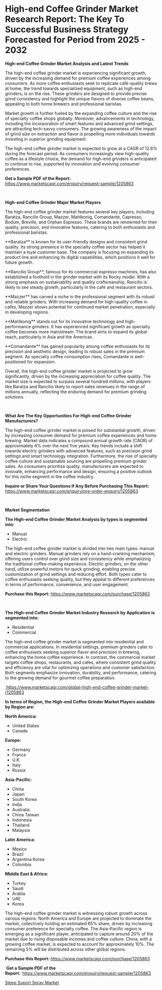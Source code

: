<p><h1>High-end Coffee Grinder Market Research Report: The Key To Successful Business Strategy Forecasted for Period from 2025 - 2032</h1></p><p><strong>High-end Coffee Grinder Market Analysis and Latest Trends</strong></p>
<p><p>The high-end coffee grinder market is experiencing significant growth, driven by the increasing demand for premium coffee experiences among consumers. As more coffee enthusiasts seek to replicate café-quality brews at home, the trend towards specialized equipment, such as high-end grinders, is on the rise. These grinders are designed to provide precise grind consistency and highlight the unique flavors of diverse coffee beans, appealing to both home brewers and professional baristas.</p><p>Market growth is further fueled by the expanding coffee culture and the rise of specialty coffee shops globally. Moreover, advancements in technology, including the incorporation of smart features and advanced grind settings, are attracting tech-savvy consumers. The growing awareness of the impact of grind size on extraction and flavor is propelling more individuals towards investing in superior grinding equipment.</p><p>The high-end coffee grinder market is expected to grow at a CAGR of 12.6% during the forecast period. As consumers increasingly view high-quality coffee as a lifestyle choice, the demand for high-end grinders is anticipated to continue to rise, supported by innovation and evolving consumer preferences.</p></p>
<p><strong>Get a Sample PDF of the Report:&nbsp;</strong> <a href="https://www.marketscagr.com/enquiry/request-sample/1205863?utm_campaign=2136&utm_medium=2&utm_source=Github&utm_content=ia&utm_term=05042025&utm_id=high-end-coffee-grinder">https://www.marketscagr.com/enquiry/request-sample/1205863</a></p>
<p>&nbsp;</p>
<p><strong>High-end Coffee Grinder Major Market Players</strong></p>
<p><p>The high-end coffee grinder market features several key players, including Baratza, Rancilio Group, Mazzer, Mahlkonig, Comandante, Capresso, Bodum, Breville, and Orphan Espresso. These brands are renowned for their quality, precision, and innovative features, catering to both enthusiasts and professional baristas.</p><p>**Baratza** is known for its user-friendly designs and consistent grind quality. Its strong presence in the specialty coffee sector has helped it maintain a loyal customer base. The company is focusing on expanding its product line and enhancing its digital capabilities, which positions it well for future growth.</p><p>**Rancilio Group**, famous for its commercial espresso machines, has also established a foothold in the grinder market with its Rocky model. With a strong emphasis on sustainability and quality craftsmanship, Rancilio is likely to see steady growth, particularly in the café and restaurant sectors.</p><p>**Mazzer** has carved a niche in the professional segment with its robust and reliable grinders. With increasing demand for high-quality coffee in cafes, Mazzer shows potential for continued market penetration, especially in developing regions.</p><p>**Mahlkonig** stands out for its innovative technology and high-performance grinders. It has experienced significant growth as specialty coffee becomes more mainstream. The brand aims to expand its global reach, particularly in Asia and the Americas.</p><p>**Comandante** has gained popularity among coffee enthusiasts for its precision and aesthetic design, leading to robust sales in the premium segment. As specialty coffee consumption rises, Comandante is well-positioned for expansion.</p><p>Overall, the high-end coffee grinder market is projected to grow significantly, driven by the increasing appreciation for coffee quality. The market size is expected to surpass several hundred millions, with players like Baratza and Rancilio likely to report sales revenues in the range of millions annually, reflecting the enduring demand for premium grinding solutions.</p></p>
<p>&nbsp;</p>
<p><strong>What Are The Key Opportunities For High-end Coffee Grinder Manufacturers?</strong></p>
<p><p>The high-end coffee grinder market is poised for substantial growth, driven by increasing consumer demand for premium coffee experiences and home brewing. Market data indicates a compound annual growth rate (CAGR) of approximately 6% over the next five years. Key trends include a shift towards electric grinders with advanced features, such as precision grind settings and smart technology integration. Furthermore, the rise of specialty coffee culture and sustainable sourcing are propelling premium grinder sales. As consumers prioritize quality, manufacturers are expected to innovate, enhancing performance and design, ensuring a positive outlook for this niche segment in the coffee industry.</p></p>
<p><strong>Inquire or Share Your Questions If Any Before Purchasing This Report:</strong> <a href="https://www.marketscagr.com/enquiry/pre-order-enquiry/1205863?utm_campaign=2136&utm_medium=2&utm_source=Github&utm_content=ia&utm_term=05042025&utm_id=high-end-coffee-grinder">https://www.marketscagr.com/enquiry/pre-order-enquiry/1205863</a></p>
<p>&nbsp;</p>
<p><strong>Market Segmentation</strong></p>
<p><strong>The High-end Coffee Grinder Market Analysis by types is segmented into:</strong></p>
<p><ul><li>Manual</li><li>Electric</li></ul></p>
<p><p>The high-end coffee grinder market is divided into two main types: manual and electric grinders. Manual grinders rely on a hand-cranking mechanism, offering users control over grind size and consistency while emphasizing the traditional coffee-making experience. Electric grinders, on the other hand, utilize powerful motors for quick grinding, enabling precise customization of grind settings and reducing effort. Both types cater to coffee enthusiasts seeking quality, but they appeal to different preferences in terms of performance, convenience, and user engagement.</p></p>
<p><strong>Purchase this Report:&nbsp;</strong><a href="https://www.marketscagr.com/purchase/1205863?utm_campaign=2136&utm_medium=2&utm_source=Github&utm_content=ia&utm_term=05042025&utm_id=high-end-coffee-grinder">https://www.marketscagr.com/purchase/1205863</a></p>
<p>&nbsp;</p>
<p><strong>The High-end Coffee Grinder Market Industry Research by Application is segmented into:</strong></p>
<p><ul><li>Residential</li><li>Commercial</li></ul></p>
<p><p>The high-end coffee grinder market is segmented into residential and commercial applications. In residential settings, premium grinders cater to coffee enthusiasts seeking superior flavor and precision in brewing, enhancing the home coffee experience. In contrast, the commercial market targets coffee shops, restaurants, and cafes, where consistent grind quality and efficiency are vital for optimizing operations and customer satisfaction. Both segments emphasize innovation, durability, and performance, catering to the growing demand for gourmet coffee preparation.</p></p>
<p><a href="https://www.marketscagr.com/global-high-end-coffee-grinder-market-r1205863?utm_campaign=2136&utm_medium=2&utm_source=Github&utm_content=ia&utm_term=05042025&utm_id=high-end-coffee-grinder">&nbsp;https://www.marketscagr.com/global-high-end-coffee-grinder-market-r1205863</a></p>
<p><strong>In terms of Region, the High-end Coffee Grinder Market Players available by Region are:</strong></p>
<p>
    <p> <strong> North America: </strong>
        <ul>
            <li>United States</li>
            <li>Canada</li>
        </ul>
        </p> 
    <p> <strong> Europe: </strong>
        <ul>
            <li>Germany</li>
            <li>France</li>
            <li>U.K.</li>
            <li>Italy</li>
            <li>Russia</li>
        </ul>
        </p> 
    <p> <strong> Asia-Pacific: </strong>
        <ul>
            <li>China</li>
            <li>Japan</li>
            <li>South Korea</li>
            <li>India</li>
            <li>Australia</li>
            <li>China Taiwan</li>
            <li>Indonesia</li>
            <li>Thailand</li>
            <li>Malaysia</li>
        </ul>
        </p> 
    <p> <strong> Latin America: </strong>
        <ul>
            <li>Mexico</li>
            <li>Brazil</li>
            <li>Argentina Korea</li>
            <li>Colombia</li>
        </ul>
        </p> 
    <p> <strong> Middle East & Africa: </strong>
        <ul>
            <li>Turkey</li>
            <li>Saudi</li>
            <li>Arabia</li>
            <li>UAE</li>
            <li>Korea</li>
        </ul>
    </p>
    </p>
<p><p>The high-end coffee grinder market is witnessing robust growth across various regions. North America and Europe are projected to dominate the market, collectively holding an estimated 65% share, driven by increasing consumer preference for specialty coffee. The Asia-Pacific region is emerging as a significant player, anticipated to capture around 20% of the market due to rising disposable incomes and coffee culture. China, with a growing coffee market, is expected to account for approximately 10%. The remaining 5% will be distributed across other global regions.</p></p>
<p><strong>Purchase this Report: </strong><a href="https://www.marketscagr.com/purchase/1205863?utm_campaign=2136&utm_medium=2&utm_source=Github&utm_content=ia&utm_term=05042025&utm_id=high-end-coffee-grinder">https://www.marketscagr.com/purchase/1205863</a></p>
<p>&nbsp;<strong>Get a Sample PDF of the Report:&nbsp;&nbsp;</strong><a href="https://www.marketscagr.com/enquiry/request-sample/1205863?utm_campaign=2136&utm_medium=2&utm_source=Github&utm_content=ia&utm_term=05042025&utm_id=high-end-coffee-grinder">https://www.marketscagr.com/enquiry/request-sample/1205863</a></p>
<p><strong></strong></p>
<p><p><a href="https://github.com/tona7vba/Market-Research-Report-List-1/blob/main/sleep-suport-spray-market.md?utm_campaign=2136&utm_medium=2&utm_source=Github&utm_content=ia&utm_term=05042025&utm_id=high-end-coffee-grinder">Sleep Suport Spray Market</a></p></p>